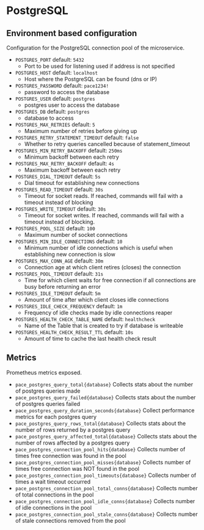 # PostgreSQL


## Environment based configuration

Configuration for the PostgreSQL connection pool of the microservice.

* `POSTGRES_PORT` default: `5432`
    * Port to be used for listening used if address is not specified
* `POSTGRES_HOST` default: `localhost`
    * Host where the PostgreSQL can be found (dns or IP)
* `POSTGRES_PASSWORD` default: `pace1234!`
    * password to access the database
* `POSTGRES_USER` default: `postgres`
    * postgres user to access the database
* `POSTGRES_DB` default: `postgres`
    * database to access
* `POSTGRES_MAX_RETRIES` default: `5`
    * Maximum number of retries before giving up
* `POSTGRES_RETRY_STATEMENT_TIMEOUT` default: `false`
    * Whether to retry queries cancelled because of statement_timeout
* `POSTGRES_MIN_RETRY_BACKOFF` default: `250ms`
    *  Minimum backoff between each retry
* `POSTGRES_MAX_RETRY_BACKOFF` default: `4s`
    * Maximum backoff between each retry
* `POSTGRES_DIAL_TIMEOUT` default: `5s`
    * Dial timeout for establishing new connections
* `POSTGRES_READ_TIMEOUT` default: `30s`
    *  Timeout for socket reads. If reached, commands will fail with a timeout instead of blocking
* `POSTGRES_WRITE_TIMEOUT` default: `30s`
    * Timeout for socket writes. If reached, commands will fail with a timeout instead of blocking.
* `POSTGRES_POOL_SIZE` default: `100`
    * Maximum number of socket connections
* `POSTGRES_MIN_IDLE_CONNECTIONS` default: `10`
    * Minimum number of idle connections which is useful when establishing new connection is slow
* `POSTGRES_MAX_CONN_AGE` default: `30m`
    * Connection age at which client retires (closes) the connection
* `POSTGRES_POOL_TIMEOUT` default: `31s`
    * Time for which client waits for free connection if all connections are busy before returning an error
* `POSTGRES_IDLE_TIMEOUT` default: `5m`
    * Amount of time after which client closes idle connections
* `POSTGRES_IDLE_CHECK_FREQUENCY` default: `1m`
    * Frequency of idle checks made by idle connections reaper
* `POSTGRES_HEALTH_CHECK_TABLE_NAME` default: `healthcheck`
    * Name of the Table that is created to try if database is writeable
* `POSTGRES_HEALTH_CHECK_RESULT_TTL` default: `10s`
    * Amount of time to cache the last health check result

## Metrics

Prometheus metrics exposed.

* `pace_postgres_query_total{database}` Collects stats about the number of postgres queries made
* `pace_postgres_query_failed{database}` Collects stats about the number of postgres queries failed
* `pace_postgres_query_duration_seconds{database}` Collect performance metrics for each postgres query
* `pace_postgres_query_rows_total{database}` Collects stats about the number of rows returned by a postgres query
* `pace_postgres_query_affected_total{database}` Collects stats about the number of rows affected by a postgres query
* `pace_postgres_connection_pool_hits{database}` Collects number of times free connection was found in the pool
* `pace_postgres_connection_pool_misses{database}` Collects number of times free connection was NOT found in the pool
* `pace_postgres_connection_pool_timeouts{database}` Collects number of times a wait timeout occurred
* `pace_postgres_connection_pool_total_conns{database}` Collects number of total connections in the pool
* `pace_postgres_connection_pool_idle_conns{database}` Collects number of idle connections in the pool
* `pace_postgres_connection_pool_stale_conns{database}` Collects number of stale connections removed from the pool
